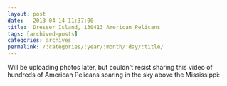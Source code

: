 ```yaml
---
layout: post
date:	2013-04-14 11:37:00
title:  Dresser Island, 130413 American Pelicans
tags: [archived-posts]
categories: archives
permalink: /:categories/:year/:month/:day/:title/
---
```

Will be uploading photos later, but couldn't resist sharing this video of hundreds of American Pelicans soaring in the sky above the Mississippi:

<lj-embed id="966"/>
